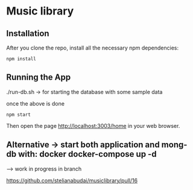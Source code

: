 #  Music library

## Installation

After you clone the repo, install all the necessary npm dependencies:

```
npm install
```

## Running the App

./run-db.sh -> for starting the database with some sample data

once the above is done

```
npm start
```

Then open the page [http://localhost:3003/home](http://localhost:3003/home) in your web browser.


## Alternative -> start both application and mong-db with: docker docker-compose up -d 

--> work in progress in branch

https://github.com/stelianabudai/musiclibrary/pull/16 
